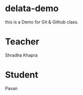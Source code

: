 # delata-demo
this is a Demo for Git &amp; Github class.

# Teacher 
Shradha Khapra

# Student 
Pavan